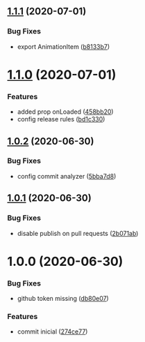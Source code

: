 ## [1.1.1](https://github.com/rafaelnsantos/react-lottie/compare/v1.1.0...v1.1.1) (2020-07-01)


### Bug Fixes

* export AnimationItem ([b8133b7](https://github.com/rafaelnsantos/react-lottie/commit/b8133b71ae5b7a71ab4e90dd8a08edfff4c0175c))

# [1.1.0](https://github.com/rafaelnsantos/react-lottie/compare/v1.0.2...v1.1.0) (2020-07-01)


### Features

* added prop onLoaded ([458bb20](https://github.com/rafaelnsantos/react-lottie/commit/458bb207d1108fb0ba45c0742f2ca2b2a2993ce8))
* config release rules ([bd1c330](https://github.com/rafaelnsantos/react-lottie/commit/bd1c330f0380824f0a5920b69adf60eeb2fda7a4))

## [1.0.2](https://github.com/rafaelnsantos/react-lottie/compare/v1.0.1...v1.0.2) (2020-06-30)


### Bug Fixes

* config commit analyzer ([5bba7d8](https://github.com/rafaelnsantos/react-lottie/commit/5bba7d8be95cb35df6287b2849c417f2a5914264))

## [1.0.1](https://github.com/rafaelnsantos/react-lottie/compare/v1.0.0...v1.0.1) (2020-06-30)


### Bug Fixes

* disable publish on pull requests ([2b071ab](https://github.com/rafaelnsantos/react-lottie/commit/2b071ab7f90d1ecd4d9d140ceeb533aa3985727c))

# 1.0.0 (2020-06-30)


### Bug Fixes

* github token missing ([db80e07](https://github.com/rafaelnsantos/react-lottie/commit/db80e0788d59208331260341c7a31712103f253d))


### Features

* commit inicial ([274ce77](https://github.com/rafaelnsantos/react-lottie/commit/274ce77c3ad4e5b316b27d947b62395d5e461e63))
